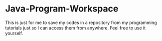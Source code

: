 # Java-Program-Workspace

This is just for me to save my codes in a repository from my programming tutorials just so I can access them from anywhere. Feel free to use it yourself.
